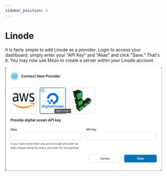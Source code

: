 ```yaml
---
sidebar_position: 3
---
```

# Linode

It is fairly simple to add Linode as a provider. Login to access your dashboard; simply enter your "API Key" and "Alias" and click "Save." That's it. You may now use Mezo to create a server within your Linode account. 

![Mezohub](./img/dc.png)